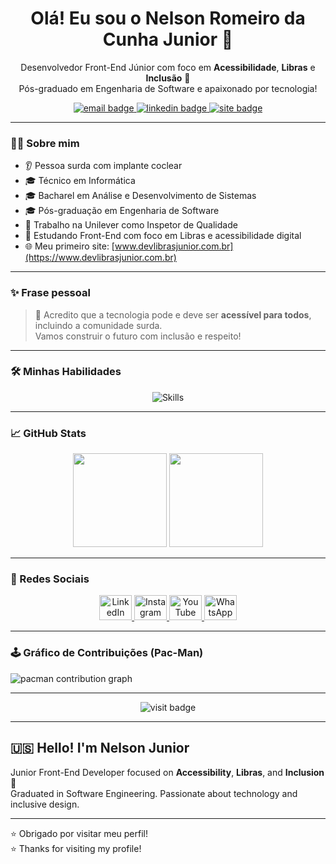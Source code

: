 <h1 align="center">Olá! Eu sou o Nelson Romeiro da Cunha Junior 👋</h1>

<p align="center">
Desenvolvedor Front-End Júnior com foco em <strong>Acessibilidade</strong>, <strong>Libras</strong> e <strong>Inclusão</strong> 💙<br>
Pós-graduado em Engenharia de Software e apaixonado por tecnologia!
</p>

<p align="center">
  <a href="mailto:nelson.romeiro.junior@hotmail.com">
    <img src="https://img.shields.io/badge/email-%23DD4B39.svg?&style=for-the-badge&logo=gmail&logoColor=white" alt="email badge"/>
  </a>
  <a href="https://www.linkedin.com/in/nelson-romeiro-junior-5933263a/" target="_blank">
    <img src="https://img.shields.io/badge/LinkedIn-%230077B5.svg?&style=for-the-badge&logo=linkedin&logoColor=white" alt="linkedin badge"/>
  </a>
  <a href="https://www.devlibrasjunior.com.br" target="_blank">
    <img src="https://img.shields.io/badge/Site-Pessoal-blue?style=for-the-badge" alt="site badge"/>
  </a>
</p>

---

### 👨‍💻 Sobre mim

- 👂 Pessoa surda com implante coclear  
- 🎓 Técnico em Informática  
- 🎓 Bacharel em Análise e Desenvolvimento de Sistemas  
- 🎓 Pós-graduação em Engenharia de Software  
- 💼 Trabalho na Unilever como Inspetor de Qualidade  
- 🚀 Estudando Front-End com foco em Libras e acessibilidade digital  
- 🌐 Meu primeiro site: [www.devlibrasjunior.com.br](https://www.devlibrasjunior.com.br)

---

### ✨ Frase pessoal

> 💙 Acredito que a tecnologia pode e deve ser **acessível para todos**, incluindo a comunidade surda.  
> Vamos construir o futuro com inclusão e respeito!

---

### 🛠️ Minhas Habilidades

<p align="center">
  <img src="https://skillicons.dev/icons?i=html,css,js,bootstrap,react,github,vscode" alt="Skills" />
</p>

---

### 📈 GitHub Stats

<div align="center">
  <img src="https://github-readme-stats.vercel.app/api?username=Nelsonromeirojunior&hide_title=false&hide_rank=false&show_icons=true&include_all_commits=true&count_private=true&disable_animations=false&theme=dracula&locale=en&hide_border=false&order=1" height="150" />
  <img src="https://github-readme-stats.vercel.app/api/top-langs?username=Nelsonromeirojunior&locale=en&hide_title=false&layout=compact&card_width=320&langs_count=5&theme=dracula&hide_border=false&order=2" height="150" />
</div>

---

### 📱 Redes Sociais

<div align="center">
  <a href="https://www.linkedin.com/in/nelson-romeiro-junior-5933263a/">
    <img src="https://raw.githubusercontent.com/maurodesouza/profile-readme-generator/master/src/assets/icons/social/linkedin/default.svg" width="52" height="40" alt="LinkedIn" />
  </a>
  <a href="https://www.instagram.com/" target="_blank">
    <img src="https://raw.githubusercontent.com/maurodesouza/profile-readme-generator/master/src/assets/icons/social/instagram/default.svg" width="52" height="40" alt="Instagram" />
  </a>
  <a href="https://www.youtube.com/" target="_blank">
    <img src="https://raw.githubusercontent.com/maurodesouza/profile-readme-generator/master/src/assets/icons/social/youtube/default.svg" width="52" height="40" alt="YouTube" />
  </a>
  <a href="https://wa.me/5519996525914" target="_blank">
    <img src="https://raw.githubusercontent.com/maurodesouza/profile-readme-generator/master/src/assets/icons/social/whatsapp/default.svg" width="52" height="40" alt="WhatsApp" />
  </a>
</div>

---

### 🕹️ Gráfico de Contribuições (Pac-Man)

<picture>
  <source media="(prefers-color-scheme: dark)" srcset="https://raw.githubusercontent.com/Nelsonromeirojunior/Nelsonromeirojunior/output/pacman-contribution-graph-dark.svg">
  <source media="(prefers-color-scheme: light)" srcset="https://raw.githubusercontent.com/Nelsonromeirojunior/Nelsonromeirojunior/output/pacman-contribution-graph.svg">
  <img alt="pacman contribution graph" src="https://raw.githubusercontent.com/Nelsonromeirojunior/Nelsonromeirojunior/output/pacman-contribution-graph.svg">
</picture>

---

<div align="center">
  <img src="https://visitor-badge.laobi.icu/badge?page_id=Nelsonromeirojunior.Nelsonromeirojunior&" alt="visit badge" />
</div>

---

## 🇺🇸 Hello! I'm Nelson Junior

Junior Front-End Developer focused on **Accessibility**, **Libras**, and **Inclusion** 💙  
Graduated in Software Engineering. Passionate about technology and inclusive design.

---

⭐ Obrigado por visitar meu perfil!  
⭐ Thanks for visiting my profile!
